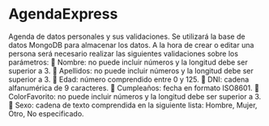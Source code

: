 # AgendaExpress
Agenda de datos personales y sus validaciones. Se utilizará la base de datos MongoDB para almacenar los datos. A la hora de crear o editar una persona será necesario realizar las siguientes validaciones sobre los parámetros: 
 Nombre: no puede incluir números y la longitud debe ser superior a 3. 
 Apellidos: no puede incluir números y la longitud debe ser superior a 3. 
 Edad: número comprendido entre 0 y 125. 
 DNI: cadena alfanumérica de 9 caracteres. 
 Cumpleaños: fecha en formato ISO8601. 
 ColorFavorito: no puede incluir números y la longitud debe ser superior a 3. 
 Sexo: cadena de texto comprendida en la siguiente lista: Hombre, Mujer, Otro, No especificado.
